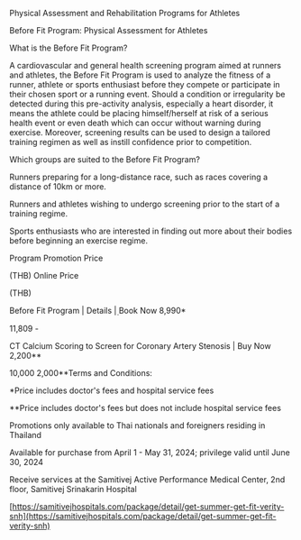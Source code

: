 Physical Assessment and Rehabilitation Programs for Athletes

Before Fit Program: Physical Assessment for Athletes

What is the Before Fit Program?

A cardiovascular and general health screening program aimed at runners
and athletes, the Before Fit Program is used to analyze the fitness of a
runner, athlete or sports enthusiast before they compete or participate
in their chosen sport or a running event. Should a condition or
irregularity be detected during this pre-activity analysis, especially a
heart disorder, it means the athlete could be placing himself/herself at
risk of a serious health event or even death which can occur without
warning during exercise. Moreover, screening results can be used to
design a tailored training regimen as well as instill confidence prior
to competition.

Which groups are suited to the Before Fit Program?

Runners preparing for a long-distance race, such as races covering a
distance of 10km or more.

Runners and athletes wishing to undergo screening prior to the start of
a training regime.

Sports enthusiasts who are interested in finding out more about their
bodies before beginning an exercise regime.

Program Promotion Price

(THB) Online Price

(THB)

Before Fit Program \| Details \| ฺBook Now 8,990\*

11,809 -

CT Calcium Scoring to Screen for Coronary Artery Stenosis \| Buy Now
2,200\*\*

10,000 2,000\*\*Terms and Conditions:

\*Price includes doctor's fees and hospital service fees

\*\*Price includes doctor's fees but does not include hospital service
fees

Promotions only available to Thai nationals and foreigners residing in
Thailand

Available for purchase from April 1 - May 31, 2024; privilege valid
until June 30, 2024

Receive services at the Samitivej Active Performance Medical Center, 2nd
floor, Samitivej Srinakarin Hospital

[https://samitivejhospitals.com/package/detail/get-summer-get-fit-verity-snh](https://samitivejhospitals.com/package/detail/get-summer-get-fit-verity-snh)

